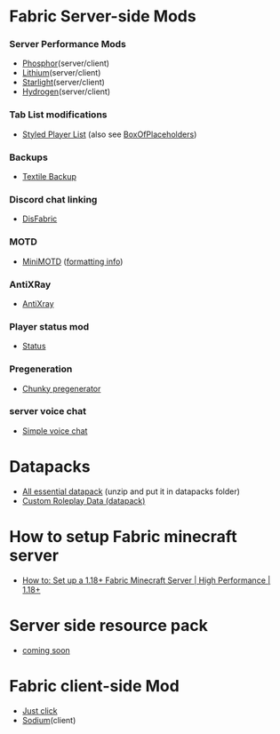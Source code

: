 # Fabric Server-side Mods

### Server Performance Mods
- [Phosphor](https://modrinth.com/mod/phosphor)(server/client)
- [Lithium](https://modrinth.com/mod/lithium)(server/client)
- [Starlight](https://modrinth.com/mod/starlight)(server/client)
- [Hydrogen](https://modrinth.com/mod/hydrogen)(server/client)

### Tab List modifications
- [Styled Player List](https://modrinth.com/mod/styledplayerlist) (also see [BoxOfPlaceholders](https://modrinth.com/mod/BoxOfPlaceholders))

### Backups
- [Textile Backup](https://www.curseforge.com/minecraft/mc-mods/textile-backup)

### Discord chat linking
- [DisFabric](https://www.curseforge.com/minecraft/mc-mods/disfabric)

### MOTD
- [MiniMOTD](https://www.curseforge.com/minecraft/mc-mods/minimotd-fabric) ([formatting info](https://docs.adventure.kyori.net/minimessage#format))

### AntiXRay
- [AntiXray](https://modrinth.com/mod/anti-xray)

### Player status mod
- [Status](https://github.com/henkelmax/status)

### Pregeneration
- [Chunky pregenerator](https://www.curseforge.com/minecraft/mc-mods/chunky-pregenerator)

### server voice chat
- [Simple voice chat](https://www.curseforge.com/minecraft/mc-mods/simple-voice-chat)


# Datapacks
- [All essential datapack](https://www.dropbox.com/s/8rb6qndm4angydl/VanillaTweaks_d132264_UNZIP_ME.zip?dl=0) (unzip and put it in datapacks folder)
- [Custom Roleplay Data (datapack)](https://www.curseforge.com/minecraft/customization/custom-roleplay-data-datapack)


# How to setup Fabric minecraft server
- [How to: Set up a 1.18+ Fabric Minecraft Server | High Performance | 1.18+](https://youtu.be/aZO7EThVrhs)


# Server side resource pack
- [coming soon]()


# Fabric client-side Mod
- [Just click](https://www.curseforge.com/minecraft/modpacks/boosted-fps/files)
- [Sodium](https://modrinth.com/mod/sodium)(client)
